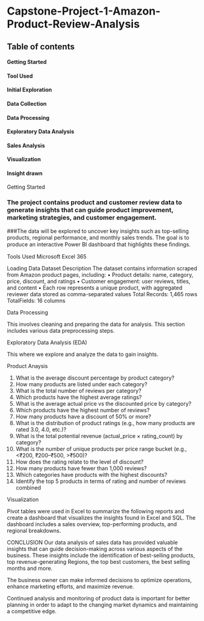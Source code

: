 # Capstone-Project-1-Amazon-Product-Review-Analysis

## Table of contents

#### Getting Started 
#### Tool Used
#### Initial Exploration 
#### Data Collection 
#### Data Processing 
#### Exploratory Data Analysis 
#### Sales Analysis 
#### Visualization 
#### Insight drawn


Getting Started

### The project contains product and customer review data to generate insights that can guide product improvement, marketing strategies, and customer engagement.

###The data  will be explored to uncover key insights such as top-selling products, regional performance, and monthly sales trends. The goal is to produce an interactive Power BI dashboard that highlights these ﬁndings.

Tools Used
Microsoft Excel 365

Loading Data
Dataset Description
The dataset contains information scraped from Amazon product pages, including:
• Product details: name, category, price, discount, and ratings
• Customer engagement: user reviews, titles, and content
•
Each row represents a unique product, with aggregated reviewer data
stored as comma-separated values
Total
Records:
1,465
rows
TotalFields: 16 columns

Data Processing

This involves cleaning and preparing the data for analysis. This section includes various data preprocessing steps.

Exploratory Data Analysis (EDA)

This where we explore and analyze the data to gain insights.

Product Anaysis

1. What is the average discount percentage by product category?
2. How many products are listed under each category?
3. What is the total number of reviews per category?
4. Which products have the highest average ratings?
5. What is the average actual price vs the discounted price by category?
6. Which products have the highest number of reviews?
7. How many products have a discount of 50% or more?
8. What is the distribution of product ratings (e.g., how many products are rated 3.0,
4.0, etc.)?
9. What is the total potential revenue (actual_price × rating_count) by category?
10. What is the number of unique products per price range bucket (e.g., <₹200,
₹200–₹500, >₹500)?
11. How does the rating relate to the level of discount?
12. How many products have fewer than 1,000 reviews?
13. Which categories have products with the highest discounts?
14. Identify the top 5 products in terms of rating and number of reviews combined
    
Visualization

Pivot tables were used in Excel to summarize the following reports and create a dashboard that visualizes the insights found in Excel and SQL. The dashboard includes a sales overview, top-performing products, and regional breakdowns.

CONCLUSION
Our data analysis of sales data has provided valuable insights that can guide decision-making across various aspects of the business. These insights include the identification of best-selling products, top revenue-generating Regions, the top best customers, the best selling months and more.

The business owner can make informed decisions to optimize operations, enhance marketing efforts, and maximize revenue.

Continued analysis and monitoring of product data is important for better planning in order to adapt to the changing market dynamics and maintaining a competitive edge.
